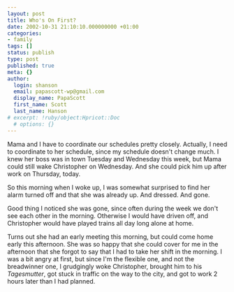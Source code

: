 ```yaml
---
layout: post
title: Who's On First?
date: 2002-10-31 21:10:10.000000000 +01:00
categories:
- family
tags: []
status: publish
type: post
published: true
meta: {}
author:
  login: shanson
  email: papascott-wp@gmail.com
  display_name: PapaScott
  first_name: Scott
  last_name: Hanson
# excerpt: !ruby/object:Hpricot::Doc
  # options: {}
---
```

<p>Mama and I have to coordinate our schedules pretty closely. Actually, I need to coordinate to her schedule, since my schedule doesn't change much. I knew her boss was in town Tuesday and Wednesday this week, but Mama could still wake Christopher on Wednesday. And she could pick him up after work on Thursday, today.</p>
<p>So this morning when I woke up, I was somewhat surprised to find her alarm turned off and that she was already up. And dressed. And gone. </p>
<p>Good thing I noticed she was gone, since often during the week we don't see each other in the morning. Otherwise I would have driven off, and Christopher would have played trains all day long alone at home.</p>
<p>Turns out she had an early meeting this morning, but could come home early this afternoon. She was so happy that she could cover for me in the afternoon that she forgot to say that I had to take her shift in the morning. I was a bit angry at first, but since I'm the flexible one, and not the breadwinner one, I grudgingly woke Christopher, brought him to his <em>Tagesmutter</em>, got stuck in traffic on the way to the city, and got to work 2 hours later than I had planned.</p>
